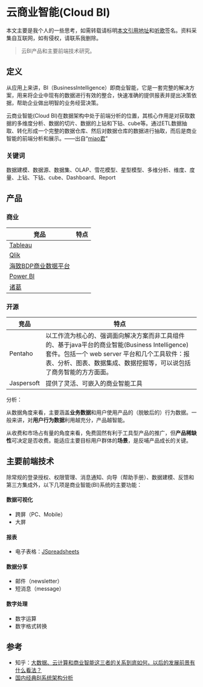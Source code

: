 # 云商业智能(Cloud BI)

本文主要是我个人的一些思考，如需转载请标明[本文引用地址](http://tingge.github.io/html/cloud-bi.html)和[听歌](http://tingge.github.io/html/me.html)签名。资料采集自互联网，如有侵权，请联系我删除。

> 云BI产品和主要前端技术研究。

## 定义

从应用上来讲，BI（BusinessIntelligence）即商业智能，它是一套完整的解决方案，用来将企业中现有的数据进行有效的整合，快速准确的提供报表并提出决策依据，帮助企业做出明智的业务经营决策。

云商业智能(Cloud BI)在数据架构中处于前端分析的位置，其核心作用是对获取数据的多维度分析、数据的切片、数据的上钻和下钻、cube等。通过ETL数据抽取、转化形成一个完整的数据仓库、然后对数据仓库的数据进行抽取，而后是商业智能的前端分析和展示。——出自“[miao君](https://www.zhihu.com/people/mmiaojjun/answers)”

### 关键词

数据建模、数据源、数据集、OLAP、雪花模型、星型模型、多维分析、维度、度量、上钻、下钻、cube、Dashboard、Report

## 产品

### 商业

| 竞品                                       | 特点   |
| ---------------------------------------- | ---- |
| [Tableau](https://www.tableau.com/)      |      |
| [Qlik](http://global.qlik.com/cn)        |      |
| [海致BDP商业数据平台](https://www.bdp.cn/home.html) |      |
| [Power BI](https://powerbi.microsoft.com/zh-cn/) |      |
| [诸葛](https://zhugeio.com/)               |      |

### 开源

| 竞品         | 特点                                       |
| ---------- | ---------------------------------------- |
| Pentaho    | 以工作流为核心的、强调面向解决方案而非工具组件的、基于java平台的商业智能(Business Intelligence)套件。包括一个 web server 平台和几个工具软件：报表、分析、图表、数据集成、数据挖掘等，可以说包括了商务智能的方方面面。 |
| Jaspersoft | 提供了灵活、可嵌入的商业智能工具                         |

分析：

从数据角度来看，主要涵盖**业务数据**和用户使用产品的（脱敏后的）行为数据。一般来讲，对**用户行为数据**利用越充分，产品越智能。

 从收费和市场占有量的角度来看，免费固然有利于工具型产品的推广，但**产品稀缺性**可决定是否收费。能适应主要目标用户群体的**场景**，是反哺产品成长的关键。

## 主要前端技术

除常规的登录授权、权限管理、消息通知、向导（帮助手册）、数据建模、反馈和第三方集成外，以下几项是商业智能(BI)系统的主要功能：

#### 数据可视化

- 跨屏（PC、Mobile）
- 大屏

#### 报表

- 电子表格：[JSpreadsheets](https://jspreadsheets.com/)

#### 数据分享

- 邮件（newsletter）
- 短消息（message）

#### 数字处理

- 数字运算
- 数字格式转换


## 参考

- 知乎：[大数据、云计算和商业智能这三者的关系到底如何，以后的发展前景有什么看法？](https://www.zhihu.com/question/20540118)
- [国内经典BI系统架构分析](http://mt.sohu.com/20160506/n448010261.shtml)